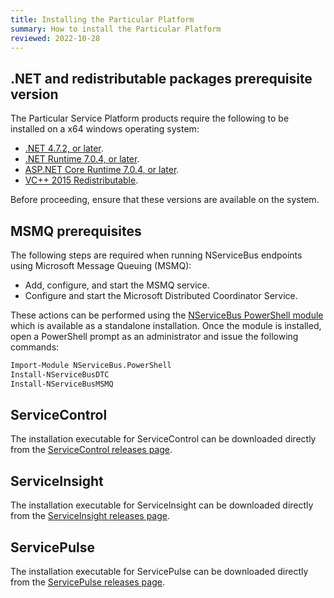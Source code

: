 ```yaml
---
title: Installing the Particular Platform
summary: How to install the Particular Platform
reviewed: 2022-10-28
---
```


## .NET and redistributable packages prerequisite version

The Particular Service Platform products require the following to be installed on a x64 windows operating system:

- [.NET 4.7.2, or later](https://dotnet.microsoft.com/download/dotnet-framework/thank-you/net472-offline-installer).
- [.NET Runtime 7.0.4, or later](https://dotnet.microsoft.com/en-us/download/dotnet/7.0).
- [ASP.NET Core Runtime 7.0.4, or later](https://dotnet.microsoft.com/en-us/download/dotnet/7.0).
- [VC++ 2015 Redistributable](https://www.microsoft.com/en-us/download/details.aspx?id=53840).

Before proceeding, ensure that these versions are available on the system.

## MSMQ prerequisites

The following steps are required when running NServiceBus endpoints using Microsoft Message Queuing (MSMQ):

* Add, configure, and start the MSMQ service.
* Configure and start the Microsoft Distributed Coordinator Service.

These actions can be performed using the [NServiceBus PowerShell module](https://github.com/Particular/NServiceBus.PowerShell/releases/latest) which is available as a standalone installation. Once the module is installed, open a PowerShell prompt as an administrator and issue the following commands:

```ps
Import-Module NServiceBus.PowerShell
Install-NServiceBusDTC
Install-NServiceBusMSMQ
```

## ServiceControl

The installation executable for ServiceControl can be downloaded directly from the [ServiceControl releases page](https://github.com/Particular/ServiceControl/releases/latest).

## ServiceInsight

The installation executable for ServiceInsight can be downloaded directly from the [ServiceInsight releases page](https://github.com/Particular/ServiceInsight/releases/latest).

## ServicePulse

The installation executable for ServicePulse can be downloaded directly from the [ServicePulse releases page](https://github.com/Particular/ServicePulse/releases/latest).
